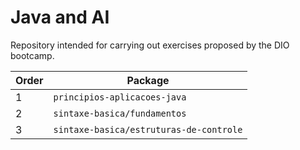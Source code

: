 # Java and AI 

Repository intended for carrying out exercises proposed by the DIO bootcamp. 

| Order | Package                      | 
| ----- | -----------------------------|
| 1     | `principios-aplicacoes-java` |
| 2     | `sintaxe-basica/fundamentos` |
| 3     | `sintaxe-basica/estruturas-de-controle` |